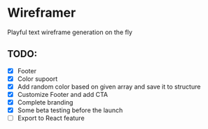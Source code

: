 # Wireframer

Playful text wireframe generation on the fly

## TODO:

- [x] Footer
- [x] Color supoort
- [x] Add random color based on given array and save it to structure
- [x] Customize Footer and add CTA
- [x] Complete branding
- [x] Some beta testing before the launch
- [ ] Export to React feature
